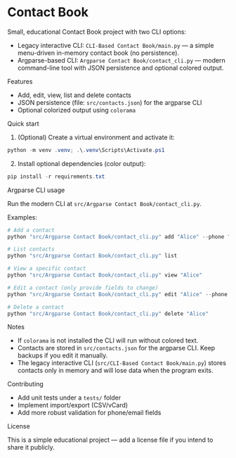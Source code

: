 # Contact Book

Small, educational Contact Book project with two CLI options:

- Legacy interactive CLI: `CLI-Based Contact Book/main.py` — a simple menu-driven in-memory contact book (no persistence).
- Argparse-based CLI: `Argparse Contact Book/contact_cli.py` — modern command-line tool with JSON persistence and optional colored output.

Features

- Add, edit, view, list and delete contacts
- JSON persistence (file: `src/contacts.json`) for the argparse CLI
- Optional colorized output using `colorama`

Quick start

1. (Optional) Create a virtual environment and activate it:

```powershell
python -m venv .venv; .\.venv\Scripts\Activate.ps1
```

2. Install optional dependencies (color output):

```powershell
pip install -r requirements.txt
```

Argparse CLI usage

Run the modern CLI at `src/Argparse Contact Book/contact_cli.py`.

Examples:

```powershell
# Add a contact
python "src/Argparse Contact Book/contact_cli.py" add "Alice" --phone "555-1234" --email "alice@example.com" --address "123 Lane"

# List contacts
python "src/Argparse Contact Book/contact_cli.py" list

# View a specific contact
python "src/Argparse Contact Book/contact_cli.py" view "Alice"

# Edit a contact (only provide fields to change)
python "src/Argparse Contact Book/contact_cli.py" edit "Alice" --phone "555-0000"

# Delete a contact
python "src/Argparse Contact Book/contact_cli.py" delete "Alice"
```

Notes

- If `colorama` is not installed the CLI will run without colored text.
- Contacts are stored in `src/contacts.json` for the argparse CLI. Keep backups if you edit it manually.
- The legacy interactive CLI (`src/CLI-Based Contact Book/main.py`) stores contacts only in memory and will lose data when the program exits.

Contributing

- Add unit tests under a `tests/` folder
- Implement import/export (CSV/vCard)
- Add more robust validation for phone/email fields

License

This is a simple educational project — add a license file if you intend to share it publicly.
